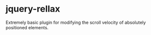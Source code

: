 jquery-rellax
=============

Extremely basic plugin for modifying the scroll velocity of absolutely positioned elements.
